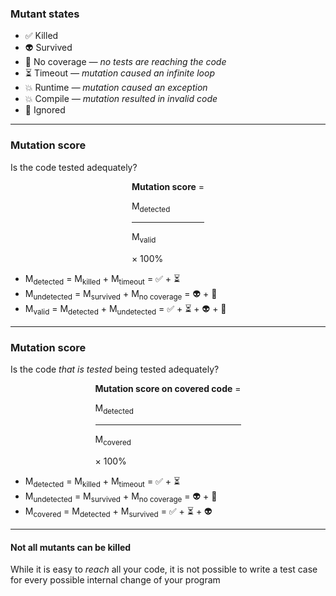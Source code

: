 ### Mutant states

- <!-- .element: class="fragment semi-fade-out" data-fragment-index="1" -->
  ✅ Killed
- <!-- .element: class="fragment semi-fade-out" data-fragment-index="1" -->
  👽 Survived
- <!-- .element: class="fragment" data-fragment-index="1" -->
  <span class="fragment semi-fade-out" data-fragment-index="3">
  🙈 No coverage
  <em class="fragment" data-fragment-index="2">&mdash; no tests are reaching the code</em>
  </span>
- <!-- .element: class="fragment" data-fragment-index="1" -->
  <span class="fragment semi-fade-out" data-fragment-index="3">
  ⏳ Timeout
  <em class="fragment" data-fragment-index="2">&mdash; mutation caused an infinite loop</em>
  </span>
- <!-- .element: class="fragment" data-fragment-index="1" -->
  <span class="fragment semi-fade-out" data-fragment-index="3">
  💥 Runtime
  <em class="fragment" data-fragment-index="2">&mdash; mutation caused an exception</em>
  </span>
- <!-- .element: class="fragment" data-fragment-index="1" -->
  <span class="fragment semi-fade-out" data-fragment-index="3">
  💥 Compile
  <em class="fragment" data-fragment-index="2">&mdash; mutation resulted in invalid code</em>
  </span>
- <!-- .element: class="fragment" data-fragment-index="3" -->
  🤥 Ignored

---

<!-- .slide: data-auto-animate -->

### Mutation score

Is the code tested adequately?

<div class="kc-flex kc-vertical-center kc-gap1" style="width: fit-content; margin: auto">

**Mutation score** =

<div>

M<sub>detected</sub>  
<!-- .element: style="text-align: center" -->

<hr>

M<sub>valid</sub>

<!-- .element: style="text-align: center" -->

</div>

&times; 100%

</div>

- M<sub>detected</sub> = M<sub>killed</sub> + M<sub>timeout</sub> = ✅ + ⏳
- M<sub>undetected</sub> = M<sub>survived</sub> + M<sub>no coverage</sub> = 👽 + 🙈
- M<sub>valid</sub> = M<sub>detected</sub> + M<sub>undetected</sub> = ✅ + ⏳ + 👽 + 🙈

<!-- .element: class="kc-smaller" -->

---

<!-- .slide: data-auto-animate -->

### Mutation score

Is the code _that is tested_ being tested adequately?

<div class="kc-flex kc-vertical-center kc-gap1" style="width: fit-content; margin: auto">

**Mutation score on covered code** =

<div>

M<sub>detected</sub>
<!-- .element: style="text-align: center" -->

<hr>

M<sub>covered</sub>

<!-- .element: style="text-align: center" -->

</div>

&times; 100%

</div>

- M<sub>detected</sub> = M<sub>killed</sub> + M<sub>timeout</sub> = ✅ + ⏳
- M<sub>undetected</sub> = M<sub>survived</sub> + M<sub>no coverage</sub> = 👽 + 🙈
- M<sub>covered</sub> = M<sub>detected</sub> + M<sub>survived</sub> = ✅ + ⏳ + 👽

<!-- .element: class="kc-smaller" -->

---

<!-- .slide: class="is-fancy1" -->

#### Not all mutants can be killed

While it is easy to _reach_ all your code, it is not possible to write a test case for every possible internal change of your program
